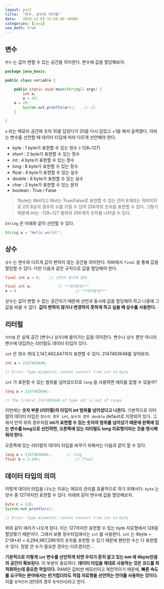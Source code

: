 ```yaml
---
layout: post
title:  "변수, 상수와 리터럴"
date:   2020-12-03 15:08:00 +0900
categories: [java]
use_math: true
---
```


## 변수

`변수` 는 값이 변할 수 있는 공간을 의미한다. 변수에 값을 할당해보자.

```java
package java_basic;

public class variable {

	public static void main(String[] args) {
		int a;
		a = 10;
    a = 20;
		System.out.println(a+1);	// 21
	}

}
```

`a` 라는 메모리 공간에 숫자 10을 담았다가 20을 다시 담았고 +1을 해서 출력했다. 자바는 변수를 선언할 때 데이터 타입에 따라 다르게 선언해야 한다.

* byte : 1 byte가 표현할 수 있는 정수 (-128~127)
* short : 2 byte가 표현할 수 있는 정수
* int : 4 byte가 표현할 수 있는 정수
* long : 8 byte가 표현할 수 있는 정수
* float : 4 byte가 표현할 수 있는 실수
* double : 8 byte가 표현할 수 있는 실수
* char : 2 byte가 표현할 수 있는 문자
* boolean : True / False



> 1byte는 8bit이고 8bit는 True/False로 표현할 수 있는 칸이 8개라는 의미이므로 2의 8승의 경우의 수를 가질 수 있어 256개의 숫자를 표현할 수 있다. 그렇기 때문에 int는 -128~127 범위의 256개의 숫자를 나타낼 수 있다.



`String` 은 아래와 같이 선언할 수 있다.

```java
String a = "Hello world!";
```



## 상수

`상수` 는 변수와 다르게 값이 변하지 않는 공간을 의미한다. 자바에서 `final` 을 통해 값을 할당할 수 있다. 다만 다음과 같은 규칙으로 값을 할당해야 한다.

```java
final int a = 0;	// 선언과 동시에 할당

final int a;			// **에러발생!**
a = 0							// **에러발생!**
```

상수는 값이 변할 수 없는 공간이기 때문에 선언과 동시에 값을 할당해야 하고 나중에 그 값을 바꿀 수 없다. **값이 변하지 않거나 변경하지 못하게 하고 싶을 때 상수를 사용한다.**



## 리터럴

`리터럴` 은 실제 공간 (변수나 상수)에 들어가는 값을 의미한다. 변수나 상수 뿐만 아니라 변수에 대입하는 리터럴도 데이터 타입이 있다. 

`int` 은 양수 최대 2,147,483,647까지 표현할 수 있다. 2147483648를 넣어보자.

```java
int a = 2147483648;

// Error: Type mismatch: cannot convert from int to byte
```

`int` 가 표현할 수 있는 범위를 넘어섰으므로 `long` 을 사용하면 에러를 없앨 수 있을까?

```java
long a = 2147483648;

// The literal 2147483648 of type int is out of range
```

이번에는 **숫자 부분 (리터럴)의 타입이 int 범위를 넘어섰다고 나온다.** 기본적으로 리터럴의 데이터 타입은 `정수의 경우 int`, `실수의 경우 double` default로 지정되어 있다. 그래서 만약 위의 경우처럼 **int가 표현할 수 있는 숫자의 범위를 넘어섰기 때문에 왼쪽에 있는 변수를 long으로 선언하면, 오른쪽에 있는 리터럴도 long 자료형이라는 것을 명시해줘야 한다.**

오른쪽에 있는 리터럴의 데이터 타입을 바꾸기 위해서는 다음과 같이 할 수 있다.

```java
long a = 2147483648L;		// long
float b = 3.14F;				// float
```



## 데이터 타입의 의미

이렇게 데이터 타입을 나누는 이유는 메모리 관리를 효율적으로 하기 위해서다. `byte` 는 양수 중 127까지만 표현할 수 있다. 아래와 같이 변수에 값을 할당해보자.

```java
byte c = 128;
System.out.println(c);

// Error: Type mismatch: cannot convert from int to byte
```

위와 같이 에러가 나오게 된다. 이는 127까지만 표현할 수 있는 byte 자료형에서 128을 할당했기 때문이다. 그래서 보통 정수타입에서는 `int` 를 사용한다. `int` 는 4byte = 2^(8*4) = 4,294,967,296개의 숫자를 포현할 수 있기 때문에 왠만한 수는 다 표현할 수 있다. 정말 큰 수가 필요한 경우는 다르겠지만... 

**기본적으로 이렇게 `int` 변수를 선언하게 되면 우리가 흔히 알고 있는 `RAM` 에 4byte만큼의 공간이 확보된다.** 이 부분이 중요하다. **데이터 타입을 제대로 사용하는 것은 코드를 최적화하는데 중요한 작업이다.** RAM은 값비싼 메모리이고 제한적이기 때문에, **빠른 속도를 요구하는 분야에서는 번거럽더라도 직접 자료형을 선언하는 언어를 사용하는 것이다.** 이를 `정적언어` (반대의 경우 `동적언어`)라고 한다.



